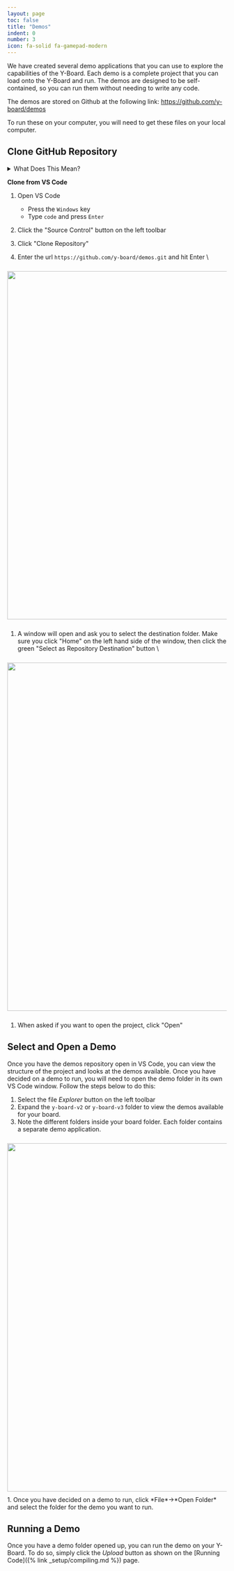 ```yaml
---
layout: page
toc: false
title: "Demos"
indent: 0
number: 3
icon: fa-solid fa-gamepad-modern
---
```


We have created several demo applications that you can use to explore the capabilities of the Y-Board. Each demo is a complete project that you can load onto the Y-Board and run. The demos are designed to be self-contained, so you can run them without needing to write any code.


The demos are stored on Github at the following link: <https://github.com/y-board/demos>

To run these on your computer, you will need to get these files on your local computer.


## Clone GitHub Repository

<details markdown="block">
<summary markdown="span">What Does This Mean?
</summary>

We've created a **code repository** that stores the demo applications. You will need to "clone" a copy of that repository onto your computer. To do so, follow the steps below for.

</details>

**Clone from VS Code**

1. Open VS Code 
    - Press the `Windows` key
    - Type `code` and press `Enter`

1. Click the "Source Control" button on the left toolbar

1. Click "Clone Repository"

1. Enter the url `https://github.com/y-board/demos.git` and hit Enter \
<img src="{% link media/vscode_gui_clone_demos.png %}" width="800" vspace="10px">

1. A window will open and ask you to select the destination folder. Make sure you click "Home" on the left hand side of the window, then click the green "Select as Repository Destination" button \
<img src="{% link media/select_destination_folder.png %}" width="800" vspace="10px">

1. When asked if you want to open the project, click "Open"



## Select and Open a Demo

Once you have the demos repository open in VS Code, you can view the structure of the project and looks at the demos available.  Once you have decided on a demo to run, you will need to open the demo folder in its own VS Code window.  Follow the steps below to do this:

1. Select the file *Explorer* button on the left toolbar
1. Expand the `y-board-v2` or `y-board-v3` folder to view the demos available for your board.
1. Note the different folders inside your board folder.  Each folder contains a separate demo application.
<img src="{% link media/demos_file_browser.png %}" width="800" vspace="10px">
1. Once you have decided on a demo to run, click *File*->*Open Folder* and select the folder for the demo you want to run.

## Running a Demo

Once you have a demo folder opened up, you can run the demo on your Y-Board.  To do so, simply click the *Upload* button as shown on the [Running Code]({% link _setup/compiling.md %}) page.
